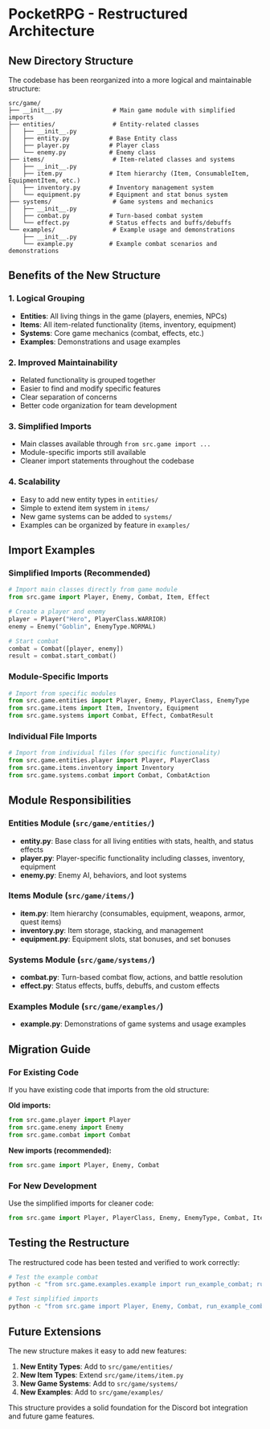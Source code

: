 # PocketRPG - Restructured Architecture

## New Directory Structure

The codebase has been reorganized into a more logical and maintainable structure:

```
src/game/
├── __init__.py              # Main game module with simplified imports
├── entities/                # Entity-related classes
│   ├── __init__.py
│   ├── entity.py           # Base Entity class
│   ├── player.py           # Player class
│   └── enemy.py            # Enemy class
├── items/                   # Item-related classes and systems
│   ├── __init__.py
│   ├── item.py             # Item hierarchy (Item, ConsumableItem, EquipmentItem, etc.)
│   ├── inventory.py        # Inventory management system
│   └── equipment.py        # Equipment and stat bonus system
├── systems/                 # Game systems and mechanics
│   ├── __init__.py
│   ├── combat.py           # Turn-based combat system
│   └── effect.py           # Status effects and buffs/debuffs
└── examples/                # Example usage and demonstrations
    ├── __init__.py
    └── example.py          # Example combat scenarios and demonstrations
```

## Benefits of the New Structure

### 1. **Logical Grouping**
- **Entities**: All living things in the game (players, enemies, NPCs)
- **Items**: All item-related functionality (items, inventory, equipment)
- **Systems**: Core game mechanics (combat, effects, etc.)
- **Examples**: Demonstrations and usage examples

### 2. **Improved Maintainability**
- Related functionality is grouped together
- Easier to find and modify specific features
- Clear separation of concerns
- Better code organization for team development

### 3. **Simplified Imports**
- Main classes available through `from src.game import ...`
- Module-specific imports still available
- Cleaner import statements throughout the codebase

### 4. **Scalability**
- Easy to add new entity types in `entities/`
- Simple to extend item system in `items/`
- New game systems can be added to `systems/`
- Examples can be organized by feature in `examples/`

## Import Examples

### Simplified Imports (Recommended)
```python
# Import main classes directly from game module
from src.game import Player, Enemy, Combat, Item, Effect

# Create a player and enemy
player = Player("Hero", PlayerClass.WARRIOR)
enemy = Enemy("Goblin", EnemyType.NORMAL)

# Start combat
combat = Combat([player, enemy])
result = combat.start_combat()
```

### Module-Specific Imports
```python
# Import from specific modules
from src.game.entities import Player, Enemy, PlayerClass, EnemyType
from src.game.items import Item, Inventory, Equipment
from src.game.systems import Combat, Effect, CombatResult
```

### Individual File Imports
```python
# Import from individual files (for specific functionality)
from src.game.entities.player import Player, PlayerClass
from src.game.items.inventory import Inventory
from src.game.systems.combat import Combat, CombatAction
```

## Module Responsibilities

### Entities Module (`src/game/entities/`)
- **entity.py**: Base class for all living entities with stats, health, and status effects
- **player.py**: Player-specific functionality including classes, inventory, equipment
- **enemy.py**: Enemy AI, behaviors, and loot systems

### Items Module (`src/game/items/`)
- **item.py**: Item hierarchy (consumables, equipment, weapons, armor, quest items)
- **inventory.py**: Item storage, stacking, and management
- **equipment.py**: Equipment slots, stat bonuses, and set bonuses

### Systems Module (`src/game/systems/`)
- **combat.py**: Turn-based combat flow, actions, and battle resolution
- **effect.py**: Status effects, buffs, debuffs, and custom effects

### Examples Module (`src/game/examples/`)
- **example.py**: Demonstrations of game systems and usage examples

## Migration Guide

### For Existing Code
If you have existing code that imports from the old structure:

**Old imports:**
```python
from src.game.player import Player
from src.game.enemy import Enemy
from src.game.combat import Combat
```

**New imports (recommended):**
```python
from src.game import Player, Enemy, Combat
```

### For New Development
Use the simplified imports for cleaner code:
```python
from src.game import Player, PlayerClass, Enemy, EnemyType, Combat, Item, Effect
```

## Testing the Restructure

The restructured code has been tested and verified to work correctly:

```bash
# Test the example combat
python -c "from src.game.examples.example import run_example_combat; run_example_combat()"

# Test simplified imports
python -c "from src.game import Player, Enemy, Combat, run_example_combat; run_example_combat()"
```

## Future Extensions

The new structure makes it easy to add new features:

1. **New Entity Types**: Add to `src/game/entities/`
2. **New Item Types**: Extend `src/game/items/item.py`
3. **New Game Systems**: Add to `src/game/systems/`
4. **New Examples**: Add to `src/game/examples/`

This structure provides a solid foundation for the Discord bot integration and future game features.
